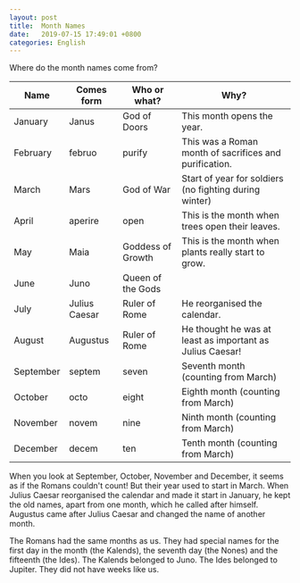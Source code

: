 ```yaml
---
layout: post
title:  Month Names
date:   2019-07-15 17:49:01 +0800
categories: English
---
```

Where do the month names come from?

|Name|Comes form|Who or what?|Why?|
|--|--|--|--|
|January|Janus|God of Doors|This month opens the year.|
|February|februo|purify|This was a Roman month of sacrifices and purification.|
|March|Mars|God of War|Start of year for soldiers (no fighting during winter)|
|April|aperire|open|This is the month when trees open their leaves.|
|May|Maia|Goddess of Growth|This is the month when plants really start to grow.|
|June|Juno|Queen of the Gods||
|July|Julius Caesar|Ruler of Rome|He reorganised the calendar.|
|August|Augustus|Ruler of Rome|He thought he was at least as important as Julius Caesar!|
|September|septem|seven|Seventh month (counting from March)|
|October|octo|eight|Eighth month (counting from March)|
|November|novem|nine|Ninth month (counting from March)|
|December|decem|ten|Tenth month (counting from March)|

When you look at September, October, November and December, it seems as if the Romans couldn't count! But their year used to start in March. When Julius Caesar reorganised the calendar and made it start in January, he kept the old names, apart from one month, which he called after himself. Augustus came after Julius Caesar and changed the name of another month.

The Romans had the same months as us. They had special names for the first day in the month (the Kalends), the seventh day (the Nones) and the fifteenth (the Ides). The Kalends belonged to Juno. The Ides belonged to Jupiter. They did not have weeks like us.